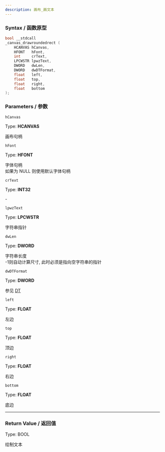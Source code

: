 ```yaml
---
description: 画布_画文本
---
```


### Syntax / 函数原型

```C++
bool __stdcall 
_canvas_drawroundedrect (
    HCANVAS hCanvas,
    HFONT   hFont,
    int     crText,
    LPCWSTR lpwzText,
    DWORD   dwLen,
    DWORD   dwDTFormat,
    float   left,
    float   top,
    float   right,
    float   bottom
);
```


### Parameters / 参数

`hCanvas`

Type: **HCANVAS**

画布句柄

`hFont`

Type: **HFONT**

字体句柄<br>
如果为 NULL 则使用默认字体句柄

`crText`

Type: **INT32**

\-

`lpwzText`

Type: **LPCWSTR**

字符串指针

`dwLen`

Type: **DWORD**

字符串长度<br>
-1则自动计算尺寸, 此时必须是指向空字符串的指针

`dwDTFormat`

Type: **DWORD**

参见 [DT](../../../const/DT.md)

`left`

Type: **FLOAT**

左边

`top`

Type: **FLOAT**

顶边

`right`

Type: **FLOAT**

右边

`bottom`

Type: **FLOAT**

底边

---

### Return Value / 返回值

Type: BOOL

绘制文本